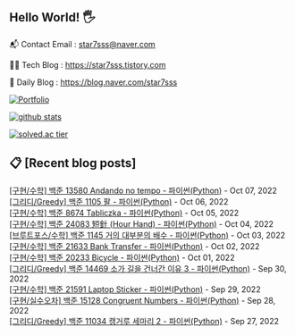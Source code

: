 ## Hello World! 🖐

📬 Contact Email : star7sss@naver.com

👨‍💻 Tech Blog : https://star7sss.tistory.com

🤪 Daily Blog : https://blog.naver.com/star7sss

[![Portfolio](https://img.shields.io/badge/Portfolio-%23000000.svg?style=for-the-badge&logo=firefox&logoColor=#FF7139)](https://fern-way-13f.notion.site/Jang-Thang-3b7b327981a2456c8ee5952eadb848b9)

[![github stats](https://github-readme-stats.vercel.app/api?username=jangThang&show_icons=true&hide_border=False)](https://star7sss.tistory.com)

[![solved.ac tier](http://mazassumnida.wtf/api/v2/generate_badge?boj=star7sss)](https://solved.ac/star7sss)

## 📋 [Recent blog posts]
[[구현/수학] 백준 13580 Andando no tempo - 파이썬(Python)](https://star7sss.tistory.com/518) - Oct 07, 2022<br>
[[그리디/Greedy] 백준 1105 팔 - 파이썬(Python)](https://star7sss.tistory.com/569) - Oct 06, 2022<br>
[[구현/수학] 백준 8674 Tabliczka - 파이썬(Python)](https://star7sss.tistory.com/517) - Oct 05, 2022<br>
[[구현/수학] 백준 24083 短針 (Hour Hand) - 파이썬(Python)](https://star7sss.tistory.com/511) - Oct 04, 2022<br>
[[브루트포스/수학] 백준 1145 거의 대부분의 배수 - 파이썬(Python)](https://star7sss.tistory.com/568) - Oct 03, 2022<br>
[[구현/수학] 백준 21633 Bank Transfer - 파이썬(Python)](https://star7sss.tistory.com/510) - Oct 02, 2022<br>
[[구현/수학] 백준 20233 Bicycle - 파이썬(Python)](https://star7sss.tistory.com/509) - Oct 01, 2022<br>
[[그리디/Greedy] 백준 14469 소가 길을 건너간 이유 3 - 파이썬(Python)](https://star7sss.tistory.com/567) - Sep 30, 2022<br>
[[구현/수학] 백준 21591 Laptop Sticker - 파이썬(Python)](https://star7sss.tistory.com/508) - Sep 29, 2022<br>
[[구현/실수오차] 백준 15128 Congruent Numbers - 파이썬(Python)](https://star7sss.tistory.com/507) - Sep 28, 2022<br>
[[그리디/Greedy] 백준 11034 캥거루 세마리 2 - 파이썬(Python)](https://star7sss.tistory.com/566) - Sep 27, 2022<br>
